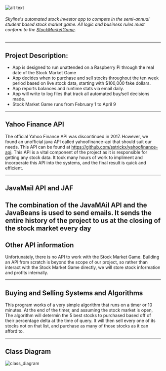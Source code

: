 ![alt text](http://www.stockmarketgame.org/img/horizontal_logo_lg.png "StockMarketGame")

###### Skyline's automated stock investor app to compete in the semi-annual student based stock market game. All logic and business rules must conform to the [StockMarketGame](http://www.stockmarketgame.org "Documentation").

---
## Project Description:
  * App is designed to run unattended on a Raspberry Pi through the real date of the Stock Market Game
  * App decides when to purchase and sell stocks throughout the ten week period based on live stock data, starting with $100,000 fake dollars.
  * App reports balances and runtime stats via email daily.
  * App will write to log files that track all automated buy/sell decisions made.
  * Stock Market Game runs from February 1 to April 9

---
## Yahoo Finance API
The official Yahoo Finance API was discontinued in 2017. However, we found an unofficial java API called yahoofinance-api that should suit our needs. This API can be found at https://github.com/sstrickx/yahoofinance-api. This API is a vital component of the project as it is responsible for getting any stock data. It took many hours of work to impliment and incorperate this API into the systems, and the final result is quick and efficient.

---
## JavaMail API and JAF
The combination of the JavaMAil API and the JavaBeans is used to send emails. It sends the entire history of the project to us at the closing of the stock market every day
---
## Other API information
Unfortunately, there is no API to work with the Stock Market Game. Building an API from scratch is beyond the scope of our project, so rather than interact with the Stock Market Game directly, we will store stock information and profits internally.

---
## Buying and Selling Systems and Algorithms
This program works of a very simple algorithm that runs on a timer or 10 minutes. At the end of the timer, and assuming the stock market is open, The algorithm will determin the 5 best stocks to purchased based off of their percentage delta at the time of query. It will then sell every one of its stocks not on that list, and purchase as many of those stocks as it can afford to.

---
## Class Diagram
![class_diagram](https://github.com/SkylineHigh/StockInvestor/blob/master/doc/classDiagram.png)
